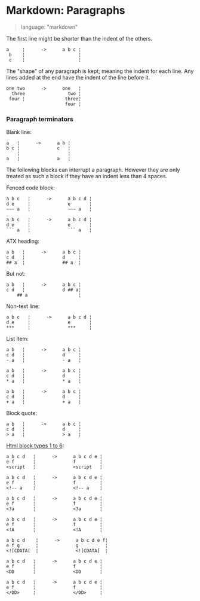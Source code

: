 # Markdown: Paragraphs

> language: "markdown"

The first line might be shorter than the indent of the others.

    a     ¦      ->      a b c ¦
     b    ¦                    ¦
     c    ¦                    ¦

The "shape" of any paragraph is kept; meaning the indent for each line. Any
lines added at the end have the indent of the line before it.

    one two      ->      one   ¦
      three                two ¦
     four ¦               three¦
                          four ¦

### Paragraph terminators ###

Blank line:

    a   ¦      ->      a b ¦
    b c ¦              c   ¦
        ¦                  ¦
    a   ¦              a   ¦

The following blocks can interrupt a paragraph. However they are only treated as
such a block if they have an indent less than 4 spaces.

Fenced code block:

    a b c   ¦      ->      a b c d ¦
    d e     ¦              e       ¦
    ~~~ a   ¦              ~~~ a   ¦

    a b c   ¦      ->      a b c d ¦
    d e     ¦              e       ¦
    ``` a   ¦              ``` a   ¦

ATX heading:

    a b   ¦      ->      a b c ¦
    c d   ¦              d     ¦
    ## a  ¦              ## a  ¦

But not:

    a b   ¦      ->      a b c ¦
    c d   ¦              d ## a¦
        ## a                   ¦


Non-text line:

    a b c   ¦      ->      a b c d ¦
    d e     ¦              e       ¦
    ***     ¦              ***     ¦

List item:

    a b   ¦      ->      a b c ¦
    c d   ¦              d     ¦
    - a   ¦              - a   ¦

    a b   ¦      ->      a b c ¦
    c d   ¦              d     ¦
    * a   ¦              * a   ¦

    a b   ¦      ->      a b c ¦
    c d   ¦              d     ¦
    + a   ¦              + a   ¦

Block quote:

    a b   ¦      ->      a b c ¦
    c d   ¦              d     ¦
    > a   ¦              > a   ¦

[Html block types 1 to 6](http://spec.commonmark.org/0.28/#html-block):

    a b c d   ¦      ->      a b c d e ¦
    e f       ¦              f         ¦
    <script   ¦              <script   ¦

    a b c d   ¦      ->      a b c d e ¦
    e f       ¦              f         ¦
    <!-- a    ¦              <!-- a    ¦

    a b c d   ¦      ->      a b c d e ¦
    e f       ¦              f         ¦
    <?a       ¦              <?a       ¦

    a b c d   ¦      ->      a b c d e ¦
    e f       ¦              f         ¦
    <!A       ¦              <!A       ¦

    a b c d    ¦      ->      a b c d e f¦
    e f g      ¦              g          ¦
    <![CDATA[  ¦              <![CDATA[  ¦

    a b c d   ¦      ->      a b c d e ¦
    e f       ¦              f         ¦
    <DD       ¦              <DD       ¦

    a b c d   ¦      ->      a b c d e ¦
    e f       ¦              f         ¦
    </DD>     ¦              </DD>     ¦
